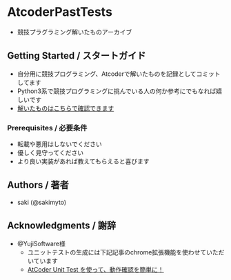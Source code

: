 # AtcoderPastTests
- 競技プラグラミング解いたものアーカイブ

## Getting Started / スタートガイド
- 自分用に競技プログラミング、Atcoderで解いたものを記録としてコミットしてます
- Python3系で競技プログラミングに挑んでいる人の何か参考にでもなれば嬉しいです
- [解いたものはこちらで確認できます](https://kenkoooo.com/atcoder/#/table/sakimyto)

### Prerequisites / 必要条件
- 転載や悪用はしないでください
- 優しく見守ってください
- より良い実装があれば教えてもらえると喜びます

## Authors / 著者
- saki (@sakimyto)

## Acknowledgments / 謝辞
- @YujiSoftware様
    - ユニットテストの生成には下記記事のchrome拡張機能を使わせていただいています
    - [AtCoder Unit Test を使って、動作確認を簡単に！](https://qiita.com/YujiSoftware/items/00ce688ce5dde627ec36)
